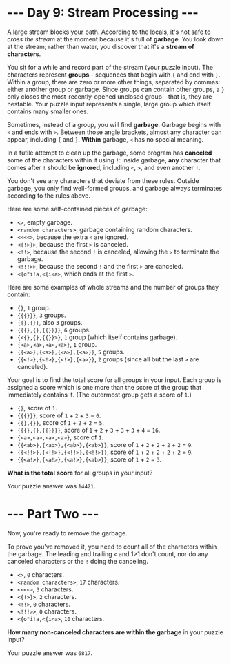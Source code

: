 # --- Day 9: Stream Processing ---

A large stream blocks your path. According to the locals, it's not safe to
_cross the stream_ at the moment because it's full of **garbage**. You look down
at the stream; rather than water, you discover that it's a **stream of
characters**.

You sit for a while and record part of the stream (your puzzle input). The
characters represent **groups** - sequences that begin with `{` and end with `}`.
Within a group, there are zero or more other things, separated by commas:
either another group or garbage. Since groups can contain other groups, a `}`
only closes the most-recently-opened unclosed group - that is, they are
nestable. Your puzzle input represents a single, large group which itself
contains many smaller ones.

Sometimes, instead of a group, you will find **garbage**. Garbage begins with
`<` and ends with `>`. Between those angle brackets, almost any character can
appear, including `{` and `}`. **Within** garbage, `<` has no special meaning.

In a futile attempt to clean up the garbage, some program has **canceled** some
of the characters within it using `!`: inside garbage, **any** character that
comes after `!` should be **ignored**, including `<`, `>`, and even another
`!`.

You don't see any characters that deviate from these rules. Outside garbage,
you only find well-formed groups, and garbage always terminates according to
the rules above.

Here are some self-contained pieces of garbage:

* `<>`, empty garbage.
* `<random characters>`, garbage containing random characters.
* `<<<<>`, because the extra `<` are ignored.
* `<{!>}>`, because the first `>` is canceled.
* `<!!>`, because the second `!` is canceled, allowing the `>` to terminate the
  garbage.
* `<!!!>>`, because the second `!` and the first `>` are canceled.
* `<{o"i!a,<{i<a>`, which ends at the first `>`.

Here are some examples of whole streams and the number of groups they contain:

* `{}`, `1` group.
* `{{{}}}`, `3` groups.
* `{{},{}}`, also `3` groups.
* `{{{},{},{{}}}}`, `6` groups.
* `{<{},{},{{}}>}`, `1` group (which itself contains garbage).
* `{<a>,<a>,<a>,<a>}`, `1` group.
* `{{<a>},{<a>},{<a>},{<a>}}`, `5` groups.
* `{{<!>},{<!>},{<!>},{<a>}}`, `2` groups (since all but the last `>` are
  canceled).

Your goal is to find the total score for all groups in your input. Each group
is assigned a score which is one more than the score of the group that
immediately contains it. (The outermost group gets a score of `1`.)

* `{}`, score of `1`.
* `{{{}}}`, score of `1` + `2` + `3` = `6`.
* `{{},{}}`, score of `1` + `2` + `2` = `5`.
* `{{{},{},{{}}}}`, score of `1` + `2` + `3` + `3` + `3` + `4` = `16`.
* `{<a>,<a>,<a>,<a>}`, score of `1`.
* `{{<ab>},{<ab>},{<ab>},{<ab>}}`, score of `1` + `2` + `2` + `2` + `2` = `9`.
* `{{<!!>},{<!!>},{<!!>},{<!!>}}`, score of `1` + `2` + `2` + `2` + `2` = `9`.
* `{{<a!>},{<a!>},{<a!>},{<ab>}}`, score of `1` + `2` = `3`.

**What is the total score** for all groups in your input?

Your puzzle answer was `14421`.

# --- Part Two ---

Now, you're ready to remove the garbage.

To prove you've removed it, you need to count all of the characters within the
garbage. The leading and trailing `<` and 1>1 don't count, nor do any canceled
characters or the `!` doing the canceling.

* `<>`, `0` characters.
* `<random characters>`, `17` characters.
* `<<<<>`, `3` characters.
* `<{!>}>`, `2` characters.
* `<!!>`, `0` characters.
* `<!!!>>`, `0` characters.
* `<{o"i!a,<{i<a>`, `10` characters.

**How many non-canceled characters are within the garbage** in your puzzle
input?

Your puzzle answer was `6817`.
